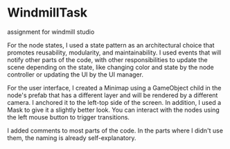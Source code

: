 # WindmillTask
assignment for windmill studio

For the node states, I used a state pattern as an architectural choice that promotes reusability, modularity, and maintainability. I used events that will notify other parts of the code, with other responsibilities to update the scene depending on the state, like changing color and state by the node controller or updating the UI by the UI manager.

For the user interface, I created a Minimap using a GameObject child in the node's prefab that has a different layer and will be rendered by a different camera. I anchored it to the left-top side of the screen. In addition, I used a Mask to give it a slightly better look. You can interact with the nodes using the left mouse button to trigger transitions.

I added comments to most parts of the code. In the parts where I didn't use them, the naming is already self-explanatory.
